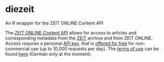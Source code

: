 # diezeit
An R wrapper for the ZEIT ONLINE Content API

The [ZEIT ONLINE Content API](http://developer.zeit.de) allows for access to articles and corresponding metadata from the [ZEIT](http://www.zeit.de) archive and from ZEIT ONLINE. Access requires a personal [API key](http://developer.zeit.de/quickstart), that is [offered for free](http://developer.zeit.de/quickstart) for non-commercial use (up to 10,000 requests per day). The [terms of use](http://developer.zeit.de/licence) can be found [here](http://developer.zeit.de/licence) (German only at the moment).

